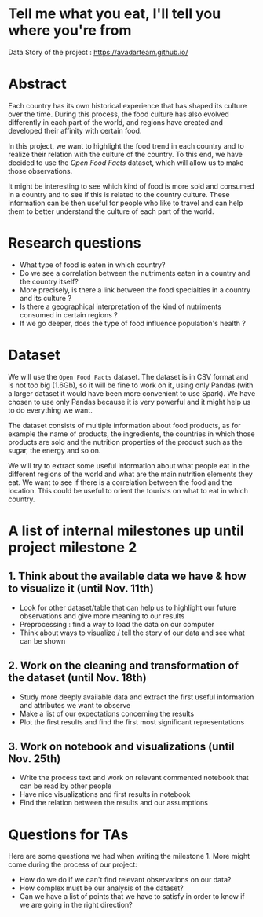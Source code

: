 # Tell me what you eat, I'll tell you where you're from



Data Story of the project : https://avadarteam.github.io/



# Abstract

Each country has its own historical experience that has shaped its culture over the time. During this process, the food culture has also evolved differently in each part of the world, and regions have created and developed their affinity with certain food.

In this project, we want to highlight the food trend in each country and to realize their relation with the culture of the country. To this end, we have decided to use the _Open Food Facts_ dataset, which will allow us to make those observations.

It might be interesting to see which kind of food is more sold and consumed in a country and to see if this is related to the country culture. These information can be then useful for people who like to travel and can help them to better understand the culture of each part of the world.


# Research questions

- What type of food is eaten in which country?
- Do we see a correlation between the nutriments eaten in a country and the country itself?
- More precisely, is there a link between the food specialties in a country and its culture ?
- Is there a geographical interpretation of the kind of nutriments consumed in certain regions ?
- If we go deeper, does the type of food influence population's health ?

# Dataset

We will use the `Open Food Facts` dataset. The dataset is in CSV format and is not too big (1.6Gb), so it will be fine to work on it, using only Pandas (with a larger dataset it would have been more convenient to use Spark). We have chosen to use only Pandas because it is very powerful and it might help us to do everything we want.

The dataset consists of multiple information about food products, as for example the name of products, the ingredients, the countries in which those products are sold and the nutrition properties of the product such as the sugar, the energy and so on.

We will try to extract some useful information about what people eat in the different regions of the world and what are the main nutrition elements they eat. We want to see if there is a correlation between the food and the location. This could be useful to orient the tourists on what to eat in which country.


# A list of internal milestones up until project milestone 2

## 1. Think about the available data we have & how to visualize it (until Nov. 11th)
- Look for other dataset/table that can help us to highlight our future observations and give more meaning to our results
- Preprocessing : find a way to load the data on our computer
- Think about ways to visualize / tell the story of our data and see what can be shown


## 2. Work on the cleaning and transformation of the dataset (until Nov. 18th)
- Study more deeply available data and extract the first useful information and attributes we want to observe
- Make a list of our expectations concerning the results
- Plot the first results and find the first most significant representations


## 3. Work on notebook and visualizations (until Nov. 25th)
- Write the process text and work on relevant commented notebook that can be read by other people
- Have nice visualizations and first results in notebook
- Find the relation between the results and our assumptions

# Questions for TAs

Here are some questions we had when writing the milestone 1. More might come during the process of our project:
- How do we do if we can't find relevant observations on our data?
- How complex must be our analysis of the dataset?
- Can we have a list of points that we have to satisfy in order to know if we are going in the right direction?
